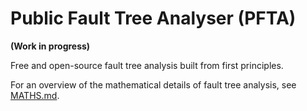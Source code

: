 # Public Fault Tree Analyser (PFTA)

**(Work in progress)**

Free and open-source fault tree analysis built from first principles.

For an overview of the mathematical details of fault tree analysis, see [MATHS.md].


[MATHS.md]: MATHS.md
